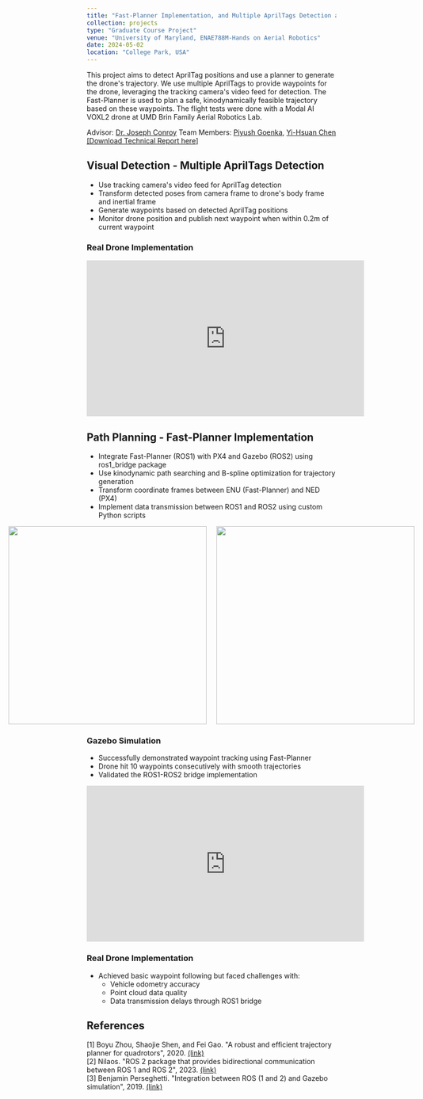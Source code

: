 ```yaml
---
title: "Fast-Planner Implementation, and Multiple AprilTags Detection and Navigation"
collection: projects
type: "Graduate Course Project"
venue: "University of Maryland, ENAE788M-Hands on Aerial Robotics"
date: 2024-05-02
location: "College Park, USA"
---
```


This project aims to detect AprilTag positions and use a planner to generate the drone's trajectory. We use multiple AprilTags to provide waypoints for the drone, leveraging the tracking camera's video feed for detection. The Fast-Planner is used to plan a safe, kinodynamically feasible trajectory based on these waypoints. The flight tests were done with a Modal AI VOXL2 drone at UMD Brin Family Aerial Robotics Lab.

Advisor: [Dr. Joseph Conroy](http://www.avl.umd.edu/people/joseph-conroy.html)
Team Members: [Piyush Goenka](https://github.com/piyush-g0enka), [Yi-Hsuan Chen](https://yi-hsuan-chen.github.io/)  
[[Download Technical Report here]](http://yi-hsuan-chen.github.io/files/ENAE788M_final_project_team1_piyush_yihsuan.pdf)

## Visual Detection - Multiple AprilTags Detection
- Use tracking camera's video feed for AprilTag detection
- Transform detected poses from camera frame to drone's body frame and inertial frame
- Generate waypoints based on detected AprilTag positions
- Monitor drone position and publish next waypoint when within 0.2m of current waypoint

### Real Drone Implementation 
<p align="center">
<iframe width="560" height="315" src="https://www.youtube.com/embed/SFHdX0v_6u8?si=VeBQG6Ok7DkAJqMg" title="YouTube video player" frameborder="0" allow="accelerometer; autoplay; clipboard-write; encrypted-media; gyroscope; picture-in-picture; web-share" referrerpolicy="strict-origin-when-cross-origin" allowfullscreen></iframe>
</p>

## Path Planning - Fast-Planner Implementation
- Integrate Fast-Planner (ROS1) with PX4 and Gazebo (ROS2) using ros1_bridge package
- Use kinodynamic path searching and B-spline optimization for trajectory generation
- Transform coordinate frames between ENU (Fast-Planner) and NED (PX4)
- Implement data transmission between ROS1 and ROS2 using custom Python scripts
<p align="center" style="display: flex; justify-content: center; gap: 20px;">
    <img src="http://yi-hsuan-chen.github.io/files/simu_framework.png" width="400">
    <img src="http://yi-hsuan-chen.github.io/files/fast_planner.png" width="400">
</p>

### Gazebo Simulation
- Successfully demonstrated waypoint tracking using Fast-Planner
- Drone hit 10 waypoints consecutively with smooth trajectories
- Validated the ROS1-ROS2 bridge implementation
<p align="center">
<iframe width="560" height="315" src="https://www.youtube.com/embed/rnxRFLKCjiU?si=L8rS7KR2kMs02iPu" title="YouTube video player" frameborder="0" allow="accelerometer; autoplay; clipboard-write; encrypted-media; gyroscope; picture-in-picture; web-share" referrerpolicy="strict-origin-when-cross-origin" allowfullscreen></iframe>
</p>

### Real Drone Implementation
- Achieved basic waypoint following but faced challenges with:
  - Vehicle odometry accuracy
  - Point cloud data quality
  - Data transmission delays through ROS1 bridge

## References
\[1\] Boyu Zhou, Shaojie Shen, and Fei Gao. "A robust and efficient trajectory planner for quadrotors", 2020. [(link)](https://github.com/HKUST-Aerial-Robotics/Fast-Planner)  
\[2\] Nilaos. "ROS 2 package that provides bidirectional communication between ROS 1 and ROS 2", 2023. [(link)](https://github.com/ros2/ros1_bridge)  
\[3\] Benjamin Perseghetti. "Integration between ROS (1 and 2) and Gazebo simulation", 2019. [(link)](https://github.com/gazebosim/ros_gz)  